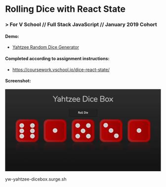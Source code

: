 # Rolling Dice with React State
### > For V School // Full Stack JavaScript // January 2019 Cohort

#### Demo:
- <a href="https://yw-yahtzee-dicebox.surge.sh/" target="_blank">Yahtzee Random Dice Generator</a>

#### Completed according to assignment instructions: 
- https://coursework.vschool.io/dice-react-state/

#### Screenshot:
<a href="https://yw-yahtzee-dicebox.surge.sh/" target="_blank"><img src="screenshot.png"></a>


yw-yahtzee-dicebox.surge.sh
